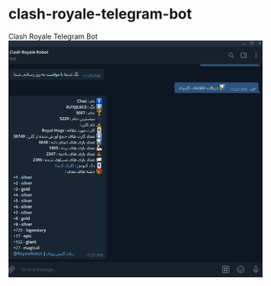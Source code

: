 # clash-royale-telegram-bot
Clash Royale Telegram Bot
![alt text](https://github.com/erfaansabouri/clash-royale-telegram-bot/blob/master/Untitled.png)
